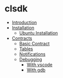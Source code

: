 # clsdk

- [Introduction](README.md)
- [Installation]()
  - [Ubuntu Installation](ubuntu.md)
- [Contracts]()
  - [Basic Contract](basic_contract/README.md)
  - [Tables](contract_tables/README.md)
  - [Notifications](contract_notify/README.md)
  - [Debugging](contract_debug/README.md)
    - [With vscode](contract_debug/vscode.md)
    - [With gdb](contract_debug/gdb.md)
